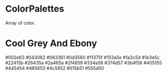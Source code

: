 # ColorPalettes
Array of color.

# Cool Grey And Ebony
#002e63
#043062
#083361
#0d3560
#11375f
#153a5e
#1a3c5d
#1e3e5c
#22415b
#26435a
#2a465a
#2f4859
#334a58
#374d57
#3b4f56
#405155
#445454
#485653
#4c5852
#515b51
#555d50
